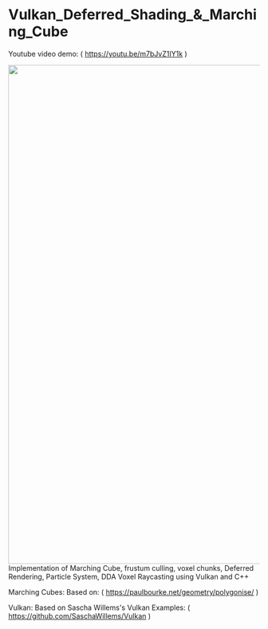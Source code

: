 # Vulkan_Deferred_Shading_&_Marching_Cube
Youtube video demo: ( https://youtu.be/m7bJvZ1IY1k )
<div class="row">
  <img src="images/Marching_Cube.png?raw=true" width="1000">
</div>
Implementation of Marching Cube, frustum culling, voxel chunks, Deferred Rendering, Particle System, DDA Voxel Raycasting using Vulkan and C++


Marching Cubes: Based on: ( https://paulbourke.net/geometry/polygonise/ )

Vulkan: Based on Sascha Willems's Vulkan Examples: ( https://github.com/SaschaWillems/Vulkan )
